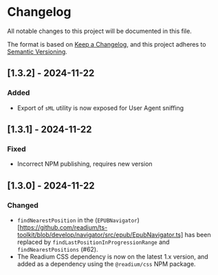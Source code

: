 # Changelog

All notable changes to this project will be documented in this file.

The format is based on [Keep a Changelog](https://keepachangelog.com/en/1.1.0/),
and this project adheres to [Semantic Versioning](https://semver.org/spec/v2.0.0.html).

## [1.3.2] - 2024-11-22

### Added

- Export of `sML` utility is now exposed for User Agent sniffing

## [1.3.1] - 2024-11-22

### Fixed

- Incorrect NPM publishing, requires new version

## [1.3.0] - 2024-11-22

### Changed

- `findNearestPosition` in the (`EPUBNavigator`)[https://github.com/readium/ts-toolkit/blob/develop/navigator/src/epub/EpubNavigator.ts] has been replaced by `findLastPositionInProgressionRange` and `findNearestPositions` (#62).
- The Readium CSS dependency is now on the latest 1.x version, and added as a dependency using the `@readium/css` NPM package.